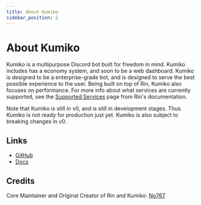 ```yaml
---
title: About Kumiko
sidebar_position: 2
---
```


# About Kumiko

Kumiko is a multipurpose Discord bot built for freedom in mind. Kumiko includes has a economy system, and soon to be a web dashboard. Kumiko is designed to be a enterprise-grade bot, and is designed to serve the best possible experience to the user. Being built on top of Rin, Kumiko also focuses on performance. For more info about what services are currently supported, see the [Supported Services](https://docs.rinbot.live/docs/about/supported-services) page from Rin's documentation.

Note that Kumiko is still in v0, and is still in development stages. Thus Kumiko is not ready for production just yet. Kumiko is also subject to breaking changes in v0.

## Links

- [GitHub](https://github.com/No767/Kumiko)
- [Docs](https://kumiko-docs.vercel.app)

## Credits

Core Maintainer and Original Creator of Rin and Kumiko: [No767](https://github.com/No767)